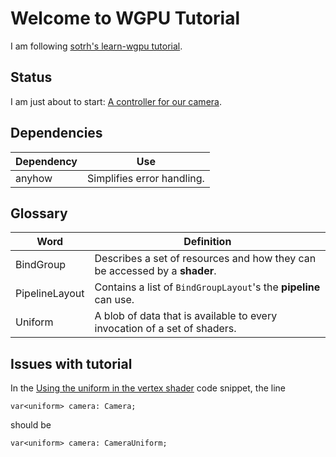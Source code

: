 # Welcome to WGPU Tutorial
I am following [sotrh's learn-wgpu tutorial](https://sotrh.github.io/learn-wgpu/).

## Status
I am just about to start: [A controller for our camera](https://sotrh.github.io/learn-wgpu/beginner/tutorial6-uniforms/#a-controller-for-our-camera).

## Dependencies
Dependency | Use
--- | ---
anyhow | Simplifies error handling.

## Glossary
Word | Definition
--- | ---
BindGroup | Describes a set of resources and how they can be accessed by a **shader**.
PipelineLayout | Contains a list of `BindGroupLayout`'s the **pipeline** can use.
Uniform | A blob of data that is available to every invocation of a set of shaders.

## Issues with tutorial
In the [Using the uniform in the vertex shader](https://sotrh.github.io/learn-wgpu/beginner/tutorial6-uniforms/#using-the-uniform-in-the-vertex-shader) code snippet, the line 
```
var<uniform> camera: Camera;
```
should be
```
var<uniform> camera: CameraUniform;
```